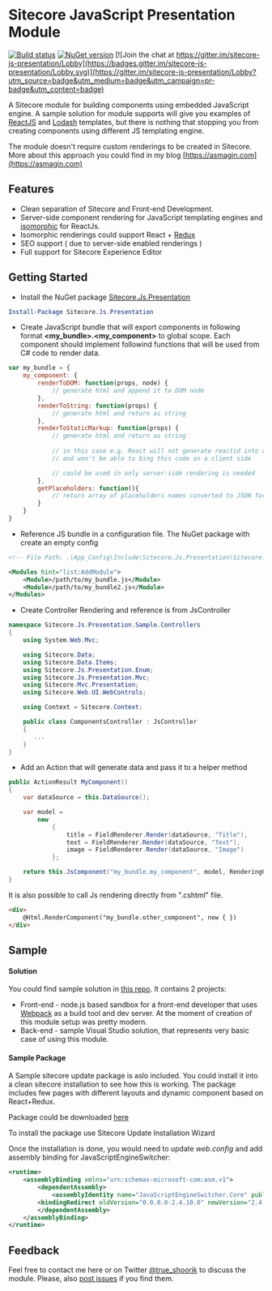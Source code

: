 # Sitecore JavaScript Presentation Module

[![Build status](https://ci.appveyor.com/api/projects/status/w8k84te2f33xmmf9?svg=true)](https://ci.appveyor.com/project/asmagin/sitecore-js-presentation) [![NuGet version](http://img.shields.io/nuget/v/Sitecore.Js.Presentation.svg)](https://www.nuget.org/packages/Sitecore.Js.Presentation/)
[![Join the chat at https://gitter.im/sitecore-js-presentation/Lobby](https://badges.gitter.im/sitecore-js-presentation/Lobby.svg)](https://gitter.im/sitecore-js-presentation/Lobby?utm_source=badge&utm_medium=badge&utm_campaign=pr-badge&utm_content=badge)

A Sitecore module for building components using embedded JavaScript engine. A sample solution for module supports will give you examples of [ReactJS](https://facebook.github.io/react/) and [Lodash](https://lodash.com/) templates, but there is nothing that stopping you from creating components using different JS templating engine.

The module doesn't require custom renderings to be created in Sitecore. More about this approach you could find in my blog [https://asmagin.com](https://asmagin.com)

## Features
* Clean separation of Sitecore and Front-end Development.
* Server-side component rendering for JavaScript templating engines and [isomorphic](http://isomorphic.net/javascript) for ReactJs.
* Isomorphic renderings could support React + [Redux](http://redux.js.org/) 
* SEO support ( due to server-side enabled renderings )
* Full support for Sitecore Experience Editor

## Getting Started

- Install the NuGet package [Sitecore.Js.Presentation](https://www.nuget.org/packages/Sitecore.Js.Presentation/)
``` powershell
Install-Package Sitecore.Js.Presentation
```

- Create JavaScript bundle that will export components in following format **\<my_bundle\>.\<my_component\>** to global scope. Each component should implement followind functions that will be used from C# code to render data.
``` javascript
var my_bundle = {
    my_component: {
        renderToDOM: function(props, node) {
            // generate html and append it to DOM node
        },
        renderToString: function(props) {
            // generate html and return as string
        },
        renderToStaticMarkup: function(props) {
            // generate html and return as string
            
            // in this case e.g. React will not generate reactid into a DOM 
            // and won't be able to bing this code on a client side

            // could be used in only server-side rendering is needed
        },
        getPlaceholders: function(){
            // return array of placeholders names converted to JSON format
        }
    }
}
```

- Reference JS bundle in a configuration file. The NuGet package with create an empty config  
``` xml
<!-- File Path: .\App_Config\Include\Sitecore.Js.Presentation\Sitecore.Js.Presentation.config --> 

<Modules hint="list:AddModule">
    <Module>/path/to/my_bundle.js</Module>
    <Module>/path/to/my_bundle2.js</Module>
</Modules>
```

- Create Controller Rendering and reference is from JsController
``` csharp
namespace Sitecore.Js.Presentation.Sample.Controllers
{
    using System.Web.Mvc;

    using Sitecore.Data;
    using Sitecore.Data.Items;
    using Sitecore.Js.Presentation.Enum;
    using Sitecore.Js.Presentation.Mvc;
    using Sitecore.Mvc.Presentation;
    using Sitecore.Web.UI.WebControls;

    using Context = Sitecore.Context;

    public class ComponentsController : JsController
    {
       ...
    }
}
```

- Add an Action that will generate data and pass it to a helper method
``` csharp
public ActionResult MyComponent()
{
    var dataSource = this.DataSource();

    var model =
        new
            {
                title = FieldRenderer.Render(dataSource, "Title"),
                text = FieldRenderer.Render(dataSource, "Text"),
                image = FieldRenderer.Render(dataSource, "Image")
            };

    return this.JsComponent("my_bundle.my_component", model, RenderingOptions.ServerOnly);
}
```

It is also possible to call Js rendering directly from ".cshtml" file.
``` html
<div>
    @Html.RenderComponent("my_bundle.other_component", new { })
</div>
```

## Sample
#### Solution

You could find sample solution in [this repo](./sample). It contains 2 projects:
- Front-end - node.js based sandbox for a front-end developer that uses [Webpack](https://webpack.github.io/) as a build tool and dev server. At the moment of creation of this module setup was pretty modern.
- Back-end - sample Visual Studio solution, that represents very basic case of using this module.

#### Sample Package
A Sample sitecore update package is aslo included. You could install it into a clean sitecore installation to see how this is working. The package includes few pages with different layouts and dynamic component based on React+Redux.

Package could be downloaded [here](https://github.com/asmagin/sitecore-js-presentation/raw/master/sample/sc-packages/Sitecore.Js.Presentation.Sample.Master.update)

To install the package use Sitecore Update Installation Wizard

Once the installation is done, you would need to update *web.config* and add assembly binding for JavaScriptEngineSwitcher:
``` xml
<runtime>
    <assemblyBinding xmlns="urn:schemas-microsoft-com:asm.v1">
        <dependentAssembly>
            <assemblyIdentity name="JavaScriptEngineSwitcher.Core" publicKeyToken="c608b2a8cc9e4472" culture="neutral" />
        <bindingRedirect oldVersion="0.0.0.0-2.4.10.0" newVersion="2.4.10.0" />
        </dependentAssembly>
    </assemblyBinding>
</runtime>
```

## Feedback
Feel free to contact me here or on Twitter [@true_shoorik](https://twitter.com/true_shoorik) to discuss the module. Please, also [post issues](https://github.com/asmagin/sitecore-js-presentation/issues) if you find them. 
